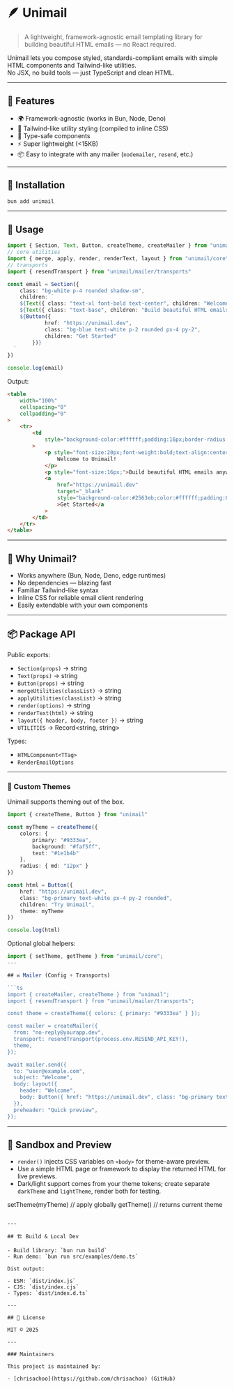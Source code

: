 # 🪶 Unimail

> A lightweight, framework-agnostic email templating library for building beautiful HTML emails — no React required.

Unimail lets you compose styled, standards-compliant emails with simple HTML components and Tailwind-like utilities.  
No JSX, no build tools — just TypeScript and clean HTML.

---

## 🚀 Features

- 🌍 Framework-agnostic (works in Bun, Node, Deno)
- 💅 Tailwind-like utility styling (compiled to inline CSS)
- 🧠 Type-safe components
- ⚡ Super lightweight (<15KB)
- 📦 Easy to integrate with any mailer (`nodemailer`, `resend`, etc.)

---

## 🧰 Installation

```bash
bun add unimail
```

---

## 🧩 Usage

```ts
import { Section, Text, Button, createTheme, createMailer } from "unimail"
// core utilities
import { merge, apply, render, renderText, layout } from "unimail/core"
// transports
import { resendTransport } from "unimail/mailer/transports"

const email = Section({
	class: "bg-white p-4 rounded shadow-sm",
	children: `
    ${Text({ class: "text-xl font-bold text-center", children: "Welcome to Unimail!" })}
    ${Text({ class: "text-base", children: "Build beautiful HTML emails anywhere." })}
    ${Button({
			href: "https://unimail.dev",
			class: "bg-blue text-white p-2 rounded px-4 py-2",
			children: "Get Started"
		})}
  `
})

console.log(email)
```

Output:

```html
<table
	width="100%"
	cellspacing="0"
	cellpadding="0"
>
	<tr>
		<td
			style="background-color:#ffffff;padding:16px;border-radius:6px;box-shadow:0 1px 3px rgba(0,0,0,0.1);"
		>
			<p style="font-size:20px;font-weight:bold;text-align:center;">
				Welcome to Unimail!
			</p>
			<p style="font-size:16px;">Build beautiful HTML emails anywhere.</p>
			<a
				href="https://unimail.dev"
				target="_blank"
				style="background-color:#2563eb;color:#ffffff;padding:8px 16px;border-radius:6px;"
				>Get Started</a
			>
		</td>
	</tr>
</table>
```

---

## 🧠 Why Unimail?

- Works anywhere (Bun, Node, Deno, edge runtimes)
- No dependencies — blazing fast
- Familiar Tailwind-like syntax
- Inline CSS for reliable email client rendering
- Easily extendable with your own components

---

## 📦 Package API

Public exports:

- `Section(props)` → string
- `Text(props)` → string
- `Button(props)` → string
- `mergeUtilities(classList)` → string
- `applyUtilities(classList)` → string
- `render(options)` → string
- `renderText(html)` → string
- `layout({ header, body, footer })` → string
- `UTILITIES` → Record<string, string>

Types:

- `HTMLComponent<TTag>`
- `RenderEmailOptions`

---

### 🎨 Custom Themes

Unimail supports theming out of the box.

```ts
import { createTheme, Button } from "unimail"

const myTheme = createTheme({
	colors: {
		primary: "#9333ea",
		background: "#faf5ff",
		text: "#1e1b4b"
	},
	radius: { md: "12px" }
})

const html = Button({
	href: "https://unimail.dev",
	class: "bg-primary text-white px-4 py-2 rounded",
	children: "Try Unimail",
	theme: myTheme
})

console.log(html)
```

Optional global helpers:

````ts
import { setTheme, getTheme } from "unimail/core";
---

## ✉️ Mailer (Config + Transports)

```ts
import { createMailer, createTheme } from "unimail";
import { resendTransport } from "unimail/mailer/transports";

const theme = createTheme({ colors: { primary: "#9333ea" } });

const mailer = createMailer({
  from: "no-reply@yourapp.dev",
  transport: resendTransport(process.env.RESEND_API_KEY!),
  theme,
});

await mailer.send({
  to: "user@example.com",
  subject: "Welcome",
  body: layout({
    header: "Welcome",
    body: Button({ href: "https://unimail.dev", class: "bg-primary text-white px-4 py-2 rounded", children: "Get started", theme })
  }),
  preheader: "Quick preview",
});
````

---

## 🧪 Sandbox and Preview

- `render()` injects CSS variables on `<body>` for theme-aware preview.
- Use a simple HTML page or framework to display the returned HTML for live previews.
- Dark/light support comes from your theme tokens; create separate `darkTheme` and `lightTheme`, render both for testing.

setTheme(myTheme) // apply globally
getTheme() // returns current theme

```

---

## 🏗️ Build & Local Dev

- Build library: `bun run build`
- Run demo: `bun run src/examples/demo.ts`

Dist output:

- ESM: `dist/index.js`
- CJS: `dist/index.cjs`
- Types: `dist/index.d.ts`

---

## 📜 License

MIT © 2025

---

### Maintainers

This project is maintained by:

- [chrisachoo](https://github.com/chrisachoo) (GitHub)
```
